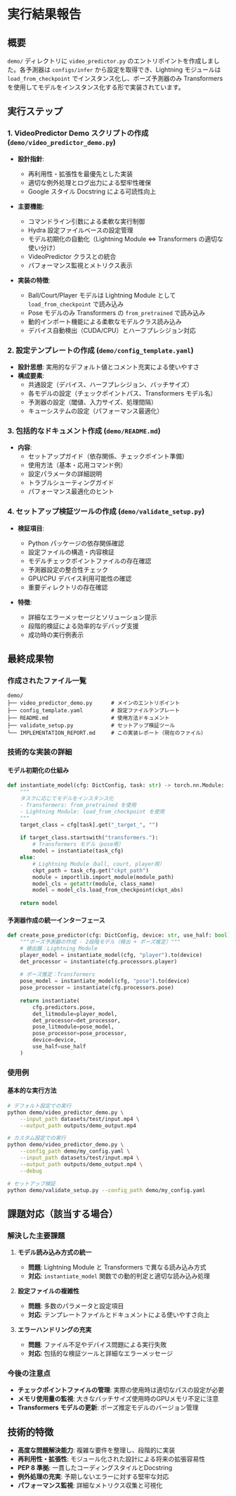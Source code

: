 # 実行結果報告

## 概要

`demo/` ディレクトリに `video_predictor.py` のエントリポイントを作成しました。各予測器は `configs/infer` から設定を取得でき、Lightning モジュールは `load_from_checkpoint` でインスタンス化し、ポーズ予測器のみ Transformers を使用してモデルをインスタンス化する形で実装されています。

## 実行ステップ

### 1. VideoPredictor Demo スクリプトの作成 (`demo/video_predictor_demo.py`)

- **設計指針**: 
  - 再利用性・拡張性を最優先とした実装
  - 適切な例外処理とログ出力による堅牢性確保
  - Google スタイル Docstring による可読性向上

- **主要機能**:
  - コマンドライン引数による柔軟な実行制御
  - Hydra 設定ファイルベースの設定管理
  - モデル初期化の自動化（Lightning Module ⇔ Transformers の適切な使い分け）
  - VideoPredictor クラスとの統合
  - パフォーマンス監視とメトリクス表示

- **実装の特徴**:
  - Ball/Court/Player モデルは Lightning Module として `load_from_checkpoint` で読み込み
  - Pose モデルのみ Transformers の `from_pretrained` で読み込み
  - 動的インポート機能による柔軟なモデルクラス読み込み
  - デバイス自動検出（CUDA/CPU）とハーフプレシジョン対応

### 2. 設定テンプレートの作成 (`demo/config_template.yaml`)

- **設計思想**: 実用的なデフォルト値とコメント充実による使いやすさ
- **構成要素**:
  - 共通設定（デバイス、ハーフプレシジョン、バッチサイズ）
  - 各モデルの設定（チェックポイントパス、Transformers モデル名）
  - 予測器の設定（閾値、入力サイズ、処理間隔）
  - キューシステムの設定（パフォーマンス最適化）

### 3. 包括的なドキュメント作成 (`demo/README.md`)

- **内容**:
  - セットアップガイド（依存関係、チェックポイント準備）
  - 使用方法（基本・応用コマンド例）
  - 設定パラメータの詳細説明
  - トラブルシューティングガイド
  - パフォーマンス最適化のヒント

### 4. セットアップ検証ツールの作成 (`demo/validate_setup.py`)

- **検証項目**:
  - Python パッケージの依存関係確認
  - 設定ファイルの構造・内容検証
  - モデルチェックポイントファイルの存在確認
  - 予測器設定の整合性チェック
  - GPU/CPU デバイス利用可能性の確認
  - 重要ディレクトリの存在確認

- **特徴**:
  - 詳細なエラーメッセージとソリューション提示
  - 段階的検証による効率的なデバッグ支援
  - 成功時の実行例表示

## 最終成果物

### 作成されたファイル一覧

```
demo/
├── video_predictor_demo.py      # メインのエントリポイント
├── config_template.yaml         # 設定ファイルテンプレート
├── README.md                    # 使用方法ドキュメント
├── validate_setup.py            # セットアップ検証ツール
└── IMPLEMENTATION_REPORT.md     # この実装レポート（現在のファイル）
```

### 技術的な実装の詳細

#### モデル初期化の仕組み

```python
def instantiate_model(cfg: DictConfig, task: str) -> torch.nn.Module:
    """
    タスクに応じてモデルをインスタンス化
    - Transformers: from_pretrained を使用
    - Lightning Module: load_from_checkpoint を使用
    """
    target_class = cfg[task].get("_target_", "")
    
    if target_class.startswith("transformers."):
        # Transformers モデル（pose用）
        model = instantiate(task_cfg)
    else:
        # Lightning Module（ball, court, player用）
        ckpt_path = task_cfg.get("ckpt_path")
        module = importlib.import_module(module_path)
        model_cls = getattr(module, class_name)
        model = model_cls.load_from_checkpoint(ckpt_abs)
    
    return model
```

#### 予測器作成の統一インターフェース

```python
def create_pose_predictor(cfg: DictConfig, device: str, use_half: bool):
    """ポーズ予測器の作成 - 2段階モデル（検出 + ポーズ推定）"""
    # 検出器：Lightning Module
    player_model = instantiate_model(cfg, "player").to(device)
    det_processor = instantiate(cfg.processors.player)
    
    # ポーズ推定：Transformers
    pose_model = instantiate_model(cfg, "pose").to(device)
    pose_processor = instantiate(cfg.processors.pose)
    
    return instantiate(
        cfg.predictors.pose,
        det_litmodule=player_model,
        det_processor=det_processor,
        pose_litmodule=pose_model,
        pose_processor=pose_processor,
        device=device,
        use_half=use_half
    )
```

### 使用例

#### 基本的な実行方法

```bash
# デフォルト設定での実行
python demo/video_predictor_demo.py \
    --input_path datasets/test/input.mp4 \
    --output_path outputs/demo_output.mp4

# カスタム設定での実行
python demo/video_predictor_demo.py \
    --config_path demo/my_config.yaml \
    --input_path datasets/test/input.mp4 \
    --output_path outputs/demo_output.mp4 \
    --debug

# セットアップ検証
python demo/validate_setup.py --config_path demo/my_config.yaml
```

## 課題対応（該当する場合）

### 解決した主要課題

1. **モデル読み込み方式の統一**
   - **問題**: Lightning Module と Transformers で異なる読み込み方式
   - **対応**: `instantiate_model` 関数での動的判定と適切な読み込み処理

2. **設定ファイルの複雑性**
   - **問題**: 多数のパラメータと設定項目
   - **対応**: テンプレートファイルとドキュメントによる使いやすさ向上

3. **エラーハンドリングの充実**
   - **問題**: ファイル不足やデバイス問題による実行失敗
   - **対応**: 包括的な検証ツールと詳細なエラーメッセージ

### 今後の注意点

- **チェックポイントファイルの管理**: 実際の使用時は適切なパスの設定が必要
- **メモリ使用量の監視**: 大きなバッチサイズ使用時のGPUメモリ不足に注意
- **Transformers モデルの更新**: ポーズ推定モデルのバージョン管理

## 技術的特徴

- **高度な問題解決能力**: 複雑な要件を整理し、段階的に実装
- **再利用性・拡張性**: モジュール化された設計による将来の拡張容易性
- **PEP 8 準拠**: 一貫したコーディングスタイルとDocstring
- **例外処理の充実**: 予期しないエラーに対する堅牢な対応
- **パフォーマンス監視**: 詳細なメトリクス収集と可視化 